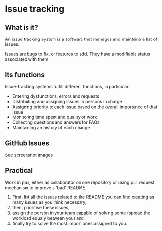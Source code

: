 # Issue tracking

## What is it?

An issue tracking system is a software that manages and maintains a list of issues.

Issues are bugs to fix, or features to add. They have a modifiable status associated with them.

## Its functions

Issue-tracking systems fulfill different functions, in particular:

* Entering dysfunctions, errors and requests
* Distributing and assigning issues to persons in charge
* Assigning priority to each issue based on the overall importance of that issue
* Monitoring time spent and quality of work
* Collecting questions and answers for FAQs
* Maintaining an history of each change

## GitHub Issues

See screenshot images

## Practical

Work in pair, either as collaborator on one repository or using pull request mechanism to improve a 'bad' README. 
1. First, list all the issues related to the README you can find creating as many issues as you think necessary, 
1. then, prioritise these issues,
1. assign the person in your team capable of solving some (spread the workload equaly between you) and 
1. finally try to solve the most import ones assigned to you.
